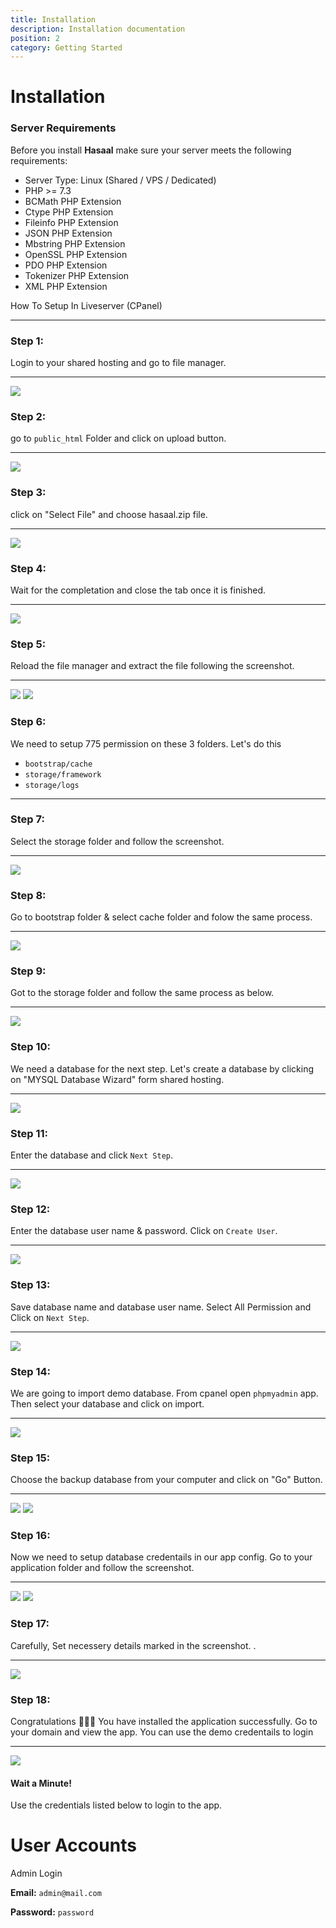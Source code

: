 ```yaml
---
title: Installation
description: Installation documentation
position: 2
category: Getting Started
---
```


# Installation

### Server Requirements

Before you install **Hasaal** make sure your server meets the following requirements:

- Server Type: Linux (Shared / VPS / Dedicated)
- PHP >= 7.3
- BCMath PHP Extension
- Ctype PHP Extension
- Fileinfo PHP Extension
- JSON PHP Extension
- Mbstring PHP Extension
- OpenSSL PHP Extension
- PDO PHP Extension
- Tokenizer PHP Extension
- XML PHP Extension

How To Setup In Liveserver (CPanel)

---


### Step 1:

Login to your shared hosting and go to file manager.

---

![](/docs/hasaal/install/s1.png)

### Step 2:

go to `public_html` Folder and click on upload button.

---

![](/docs/hasaal/install/s2.png)

### Step 3:

click on "Select File" and choose hasaal.zip file.

---

![](/docs/hasaal/install/s3.png)

### Step 4:

Wait for the completation and close the tab once it is finished.

---

![](/docs/hasaal/install/s4.png)

### Step 5:

Reload the file manager and extract the file following the screenshot.

---

![](/docs/hasaal/install/s5.png) ![](/docs/hasaal/install/s5_2.png)

### Step 6:

We need to setup 775 permission on these 3 folders. Let's do this

- `bootstrap/cache`
- `storage/framework`
- `storage/logs`

---

### Step 7:

Select the storage folder and follow the screenshot.

---

![](/docs/hasaal/install/s7.png)

### Step 8:

Go to bootstrap folder & select cache folder and folow the same process.

---

![](/docs/hasaal/install/s8.png)

### Step 9:

Got to the storage folder and follow the same process as below.

---

![](/docs/hasaal/install/s9.png)

### Step 10:

We need a database for the next step. Let's create a database by clicking on "MYSQL Database Wizard" form shared hosting.

---

![](/docs/hasaal/install/s11.png)

### Step 11:

Enter the database and click `Next Step`.

---

![](/docs/hasaal/install/s12.png)

### Step 12:

Enter the database user name & password. Click on `Create User`.

---

![](/docs/hasaal/install/s13.png)

### Step 13:

Save database name and database user name. Select All Permission and Click on `Next Step`.

---

![](/docs/hasaal/install/s14.png)

### Step 14:

We are going to import demo database. From cpanel open `phpmyadmin` app. Then select your database and click on import.

---

![](/docs/hasaal/install/s18.png)

### Step 15:

Choose the backup database from your computer and click on "Go" Button.

---

![](/docs/hasaal/install/s19.png) ![](/docs/hasaal/install/s20.png)

### Step 16:

Now we need to setup database credentails in our app config. Go to your application folder and follow the screenshot.

---

![](/docs/hasaal/install/s15.png) ![](/docs/hasaal/install/s16.png)

### Step 17:

Carefully, Set necessery details marked in the screenshot. .

---

![](/docs/hasaal/install/s17.png)

<call-out-block type="warning">
<template>

## Attention!

To avoid error, Please set the `SESSION_DOMAIN` & `SANCTUM_STATEFUL_DOMAINS` property value properly by following the example below!

![local server](/docs/schooling/localserver-demo.png)
![Domain Demo](/docs/schooling/localserver-demo.png)
</template>

</call-out-block>

### Step 18:

Congratulations 🎉🎉🎉 You have installed the application successfully. Go to your domain and view the app. You can use the demo credentails to login

---

![](/docs/hasaal/install/s21.png)

#### Wait a Minute!

Use the credentials listed below to login to the app.

# User Accounts

Admin Login

**Email:** `admin@mail.com`

**Password:** `password`

<hightlight-block>
<template>

# Hosting Recommendation

We recommend you to setup this application on cloud server. Cloud server is great for SPA, in terms of speed, security and scalibitly.

We recommend Digitalocean, Vultr, Linode and AWS

- [Bluehost Shared Hosting](https://www.bluehost.com/track/webzakir/)
- [Digitalocean Cloud Hosting](https://m.do.co/c/44ed55706f71)

</template>
</hightlight-block>
